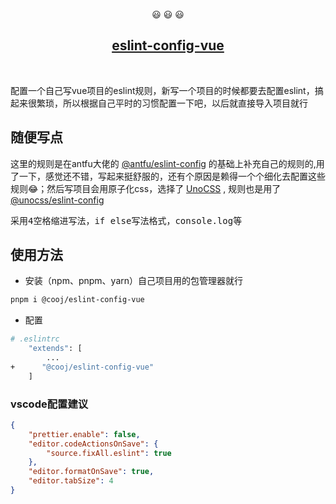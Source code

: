 <p align="center">
😃 😃 😃 
</p>

<h2 align="center">
<a href="https://github.com/cooj/eslint-config-vue">eslint-config-vue</a> 
</h2><br>
<p>
配置一个自己写vue项目的eslint规则，新写一个项目的时候都要去配置eslint，搞起来很繁琐，所以根据自己平时的习惯配置一下吧，以后就直接导入项目就行
</p>

## 随便写点
<p>
这里的规则是在antfu大佬的 <a href="https://www.npmjs.com/package/@antfu/eslint-config" target="_blank">@antfu/eslint-config</a> 的基础上补充自己的规则的,用了一下，感觉还不错，写起来挺舒服的，还有个原因是赖得一个个细化去配置这些规则😂；然后写项目会用原子化css，选择了 <a href="https://unocss.dev/" target="_blank">UnoCSS</a> , 规则也是用了 <a href="https://www.npmjs.com/package/@unocss/eslint-config" target="_blank">@unocss/eslint-config</a> 

</p>


<pre>
采用4空格缩进写法，if else写法格式，console.log等
</pre>






## 使用方法
 - 安装（npm、pnpm、yarn）自己项目用的包管理器就行
```bash
pnpm i @cooj/eslint-config-vue
```
 - 配置
```bash
# .eslintrc
    "extends": [
        ...
+      "@cooj/eslint-config-vue"
    ]
```

### vscode配置建议
```json
{
    "prettier.enable": false,
    "editor.codeActionsOnSave": {
        "source.fixAll.eslint": true
    },
    "editor.formatOnSave": true,
    "editor.tabSize": 4
}
```

